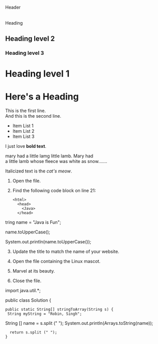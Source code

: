 Header
######

Heading

## Heading level 2

### Heading level 3

Heading level 1
===============	
# Here's a Heading


This is the first line.  
And this is the second line.

- Item List 1
- Item List 2
- Item List 3

I just love **bold text**.

mary had a little lamg little lamb. Mary had    
a little lamb whose fleece was white as snow.......

Italicized text is the *cat's meow*.

1.  Open the file.
2.  Find the following code block on line 21:

        <html>
          <head>
            <Java>
          </head>


  tring name = "Java is Fun";      
  
   name.toUpperCase();        
   
   
 System.out.println(name.toUpperCase());


3.  Update the title to match the name of your website.   


1.  Open the file containing the Linux mascot.
2.  Marvel at its beauty.



3.  Close the file.


import java.util.*;

public class Solution {

    public static String[] stringToArray(String s) {
     String myString = "Robin, Singh";
String [] name = s.split (" ");
System.out.println(Arrays.toString(name));

      return s.split (" ");
    }





